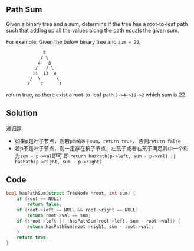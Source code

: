 ## Path Sum

Given a binary tree and a sum, determine if the tree has a root-to-leaf path such that adding up all the values along the path equals the given sum.

For example:
Given the below binary tree and `sum = 22`,
```
              5
             / \
            4   8
           /   / \
          11  13  4
         /  \      \
        7    2      1
```
return true, as there exist a root-to-leaf path `5->4->11->2` which sum is 22.

## Solution

递归题

* 如果p是叶子节点，则若`p的值等于sum`，`return true`， 否则`return false`
* 若p不是叶子节点，则一定存在孩子节点，左孩子或者右孩子满足其中一个和为`sum - p->val`即可,即
`return hasPath(p->left, sum - p->val) || hasPath(p->right, sum - p->right)`

## Code
```c
bool hasPathSum(struct TreeNode *root, int sum) {
	if (root == NULL)
		return false;
	if (root->left == NULL && root->right == NULL)
		return root->val == sum;
	if (!root->left || !hasPathSum(root->left, sum - root->val)) {
		return hasPathSum(root->right, sum - root->val);
	}
	return true;
}
```
